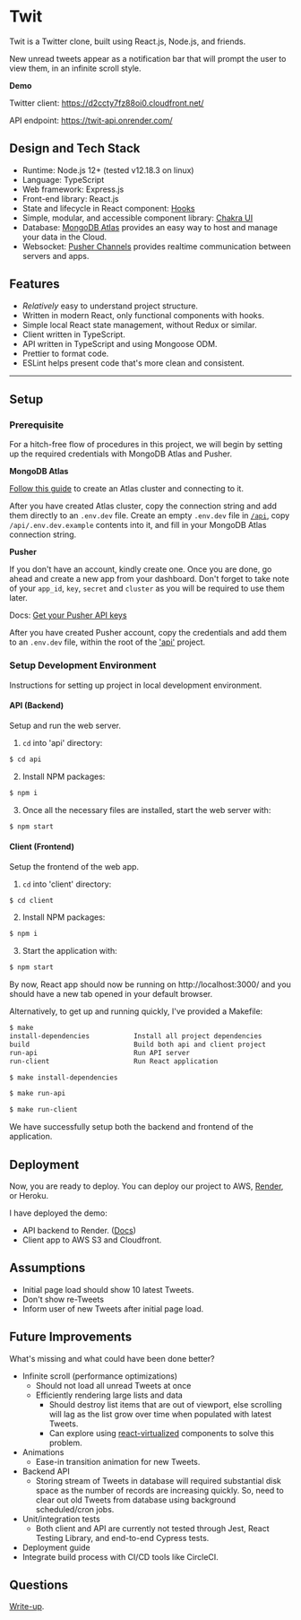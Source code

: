 # Twit

Twit is a Twitter clone, built using React.js, Node.js, and friends.

New unread tweets appear as a notification bar that will prompt the user to view
them, in an infinite scroll style.

**Demo**

Twitter client: https://d2ccty7fz88oi0.cloudfront.net/

API endpoint: https://twit-api.onrender.com/

## Design and Tech Stack

- Runtime: Node.js 12+ (tested v12.18.3 on linux)
- Language: TypeScript
- Web framework: Express.js
- Front-end library: React.js
- State and lifecycle in React component: [Hooks](https://reactjs.org/docs/hooks-intro.html)
- Simple, modular, and accessible component library: [Chakra UI](https://chakra-ui.com/)
- Database: [MongoDB Atlas](https://www.mongodb.com/cloud/atlas) provides an easy way to host and manage your data in the Cloud.
- Websocket: [Pusher Channels](https://pusher.com/channels) provides realtime communication between servers and apps.

## Features

- _Relatively_ easy to understand project structure.
- Written in modern React, only functional components with hooks.
- Simple local React state management, without Redux or similar.
- Client written in TypeScript.
- API written in TypeScript and using Mongoose ODM.
- Prettier to format code.
- ESLint helps present code that's more clean and consistent.

---

## Setup

### Prerequisite

For a hitch-free flow of procedures in this project, we will begin by setting up
the required credentials with MongoDB Atlas and Pusher.

**MongoDB Atlas**

[Follow this guide](https://docs.atlas.mongodb.com/getting-started/) to create
an Atlas cluster and connecting to it.

After you have created Atlas cluster, copy the connection string and add them
directly to an `.env.dev` file. Create an empty `.env.dev` file in [`/api`](./api), copy `/api/.env.dev.example`
contents into it, and fill in your MongoDB Atlas connection string.

**Pusher**

If you don't have an account, kindly create one. Once you are done, go ahead and
create a new app from your dashboard. Don't forget to take note of your
`app_id`, `key`, `secret` and `cluster` as you will be required to use them
later.

Docs: [Get your Pusher API keys](https://pusher.com/docs/channels/getting_started/javascript#get-your-free-api-keys)

After you have created Pusher account, copy the credentials and add them to
an `.env.dev` file, within the root of the ['api'](./api) project.

### Setup Development Environment

Instructions for setting up project in local development environment.

#### API (Backend)

Setup and run the web server.

1. `cd` into 'api' directory:

```sh
$ cd api
```

2. Install NPM packages:

```sh
$ npm i
```

3. Once all the necessary files are installed, start the web server with:

```sh
$ npm start
```

#### Client (Frontend)

Setup the frontend of the web app.

1. `cd` into 'client' directory:

```sh
$ cd client
```

2. Install NPM packages:

```sh
$ npm i
```

3. Start the application with:

```sh
$ npm start
```

By now, React app should now be running on http://localhost:3000/ and you should
have a new tab opened in your default browser.

Alternatively, to get up and running quickly, I've provided a Makefile:

```sh
$ make
install-dependencies           Install all project dependencies
build                          Build both api and client project
run-api                        Run API server
run-client                     Run React application

$ make install-dependencies

$ make run-api

$ make run-client
```

We have successfully setup both the backend and frontend of the application.

## Deployment

Now, you are ready to deploy. You can deploy our project to AWS, [Render](https://render.com/),
or Heroku.

I have deployed the demo:
- API backend to Render. ([Docs](https://render.com/docs/deploy-node-express-app))
- Client app to AWS S3 and Cloudfront.

## Assumptions

- Initial page load should show 10 latest Tweets.
- Don't show re-Tweets
- Inform user of new Tweets after initial page load.

## Future Improvements

What's missing and what could have been done better?

- Infinite scroll (performance optimizations)
  + Should not load all unread Tweets at once
  + Efficiently rendering large lists and data
    + Should destroy list items that are out of viewport, else scrolling will lag as the list grow over time when populated with latest Tweets.
    + Can explore using [react-virtualized](https://github.com/bvaughn/react-virtualized) components to solve this problem.
- Animations
  + Ease-in transition animation for new Tweets.
- Backend API
  + Storing stream of Tweets in database will required substantial disk space as the number of records are increasing quickly. So, need to clear out old Tweets from database using background scheduled/cron jobs.
- Unit/integration tests
  + Both client and API are currently not tested through Jest, React Testing Library, and end-to-end Cypress tests.
- Deployment guide
- Integrate build process with CI/CD tools like CircleCI.

## Questions

[Write-up](./follow-up-questions.md).

